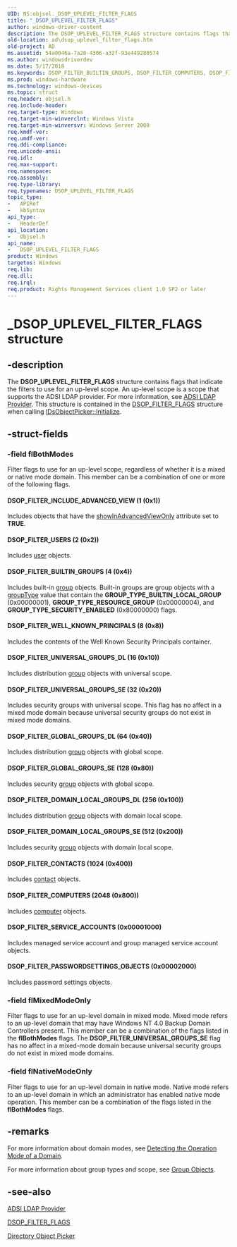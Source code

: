 ```yaml
---
UID: NS:objsel._DSOP_UPLEVEL_FILTER_FLAGS
title: "_DSOP_UPLEVEL_FILTER_FLAGS"
author: windows-driver-content
description: The DSOP_UPLEVEL_FILTER_FLAGS structure contains flags that indicate the filters to use for an up-level scope.
old-location: ad\dsop_uplevel_filter_flags.htm
old-project: AD
ms.assetid: 54a0046a-7a20-4306-a32f-93e449280574
ms.author: windowsdriverdev
ms.date: 5/17/2018
ms.keywords: DSOP_FILTER_BUILTIN_GROUPS, DSOP_FILTER_COMPUTERS, DSOP_FILTER_CONTACTS, DSOP_FILTER_DOMAIN_LOCAL_GROUPS_DL, DSOP_FILTER_DOMAIN_LOCAL_GROUPS_SE, DSOP_FILTER_GLOBAL_GROUPS_DL, DSOP_FILTER_GLOBAL_GROUPS_SE, DSOP_FILTER_INCLUDE_ADVANCED_VIEW, DSOP_FILTER_PASSWORDSETTINGS_OBJECTS, DSOP_FILTER_SERVICE_ACCOUNTS, DSOP_FILTER_UNIVERSAL_GROUPS_DL, DSOP_FILTER_UNIVERSAL_GROUPS_SE, DSOP_FILTER_USERS, DSOP_FILTER_WELL_KNOWN_PRINCIPALS, DSOP_UPLEVEL_FILTER_FLAGS, DSOP_UPLEVEL_FILTER_FLAGS structure [Active Directory], _DSOP_UPLEVEL_FILTER_FLAGS, _glines_dsop_uplevel_filter_flags, ad.dsop__uplevel__filter__flags, ad.dsop_uplevel_filter_flags, objsel/DSOP_UPLEVEL_FILTER_FLAGS
ms.prod: windows-hardware
ms.technology: windows-devices
ms.topic: struct
req.header: objsel.h
req.include-header: 
req.target-type: Windows
req.target-min-winverclnt: Windows Vista
req.target-min-winversvr: Windows Server 2008
req.kmdf-ver: 
req.umdf-ver: 
req.ddi-compliance: 
req.unicode-ansi: 
req.idl: 
req.max-support: 
req.namespace: 
req.assembly: 
req.type-library: 
req.typenames: DSOP_UPLEVEL_FILTER_FLAGS
topic_type:
-	APIRef
-	kbSyntax
api_type:
-	HeaderDef
api_location:
-	Objsel.h
api_name:
-	DSOP_UPLEVEL_FILTER_FLAGS
product: Windows
targetos: Windows
req.lib: 
req.dll: 
req.irql: 
req.product: Rights Management Services client 1.0 SP2 or later
---
```


# _DSOP_UPLEVEL_FILTER_FLAGS structure


## -description


The <b>DSOP_UPLEVEL_FILTER_FLAGS</b> structure contains flags that indicate the filters to use for an up-level scope. An up-level scope is a scope that supports the ADSI LDAP provider. For more information, see 
<a href="https://msdn.microsoft.com/3c13ea2f-fe40-4fd4-8540-422f277e07c1">ADSI LDAP Provider</a>. This structure is contained in the <a href="https://msdn.microsoft.com/039b2bd8-027e-4b7c-b06b-1ff172c45d52">DSOP_FILTER_FLAGS</a> structure when calling <a href="https://msdn.microsoft.com/bcf4d283-6709-4425-a122-8f0808502b58">IDsObjectPicker::Initialize</a>.


## -struct-fields




### -field flBothModes

Filter flags to use for an up-level scope, regardless of whether it is a mixed or native mode domain. This member can be a combination of one or more of the following flags.



#### DSOP_FILTER_INCLUDE_ADVANCED_VIEW (1 (0x1))

Includes objects that have the <a href="ad.win2k_a_showinadvancedviewonly">showInAdvancedViewOnly</a> attribute set to <b>TRUE</b>.



#### DSOP_FILTER_USERS (2 (0x2))

Includes <a href="https://msdn.microsoft.com/library/windows/hardware/mt270121">user</a> objects.



#### DSOP_FILTER_BUILTIN_GROUPS (4 (0x4))

Includes built-in <a href="https://msdn.microsoft.com/library/windows/hardware/dn934674">group</a> objects. Built-in groups are group objects with a <a href="ad.win2k_a_grouptype">groupType</a> value that contain the <b>GROUP_TYPE_BUILTIN_LOCAL_GROUP</b> (0x00000001), <b>GROUP_TYPE_RESOURCE_GROUP</b> (0x00000004), and <b>GROUP_TYPE_SECURITY_ENABLED</b> (0x80000000) flags.



#### DSOP_FILTER_WELL_KNOWN_PRINCIPALS (8 (0x8))

Includes the contents of the Well Known Security Principals container.



#### DSOP_FILTER_UNIVERSAL_GROUPS_DL (16 (0x10))

Includes distribution <a href="https://msdn.microsoft.com/library/windows/hardware/dn934674">group</a> objects with universal scope.



#### DSOP_FILTER_UNIVERSAL_GROUPS_SE (32 (0x20))

Includes security groups with universal scope. This flag has no affect in a mixed mode domain because universal security groups do not exist in mixed mode domains.



#### DSOP_FILTER_GLOBAL_GROUPS_DL (64 (0x40))

Includes distribution <a href="https://msdn.microsoft.com/library/windows/hardware/dn934674">group</a> objects with global scope.



#### DSOP_FILTER_GLOBAL_GROUPS_SE (128 (0x80))

Includes security <a href="https://msdn.microsoft.com/library/windows/hardware/dn934674">group</a> objects with global scope.



#### DSOP_FILTER_DOMAIN_LOCAL_GROUPS_DL (256 (0x100))

Includes distribution <a href="https://msdn.microsoft.com/library/windows/hardware/dn934674">group</a> objects with domain local scope.



#### DSOP_FILTER_DOMAIN_LOCAL_GROUPS_SE (512 (0x200))

Includes security <a href="https://msdn.microsoft.com/library/windows/hardware/dn934674">group</a> objects with domain local scope.



#### DSOP_FILTER_CONTACTS (1024 (0x400))

Includes <a href="ad.win2k_c_contact">contact</a> objects.



#### DSOP_FILTER_COMPUTERS (2048 (0x800))

Includes <a href="https://msdn.microsoft.com/library/windows/hardware/dn997329">computer</a> objects.



#### DSOP_FILTER_SERVICE_ACCOUNTS (0x00001000)

Includes managed service account and group managed service account objects.



#### DSOP_FILTER_PASSWORDSETTINGS_OBJECTS (0x00002000)

Includes password settings objects.


### -field flMixedModeOnly

Filter flags to use for an up-level domain in mixed mode. Mixed mode refers to an up-level domain that may have Windows NT 4.0 Backup Domain Controllers present. This member can be a combination of the flags listed in the <b>flBothModes</b> flags. The <b>DSOP_FILTER_UNIVERSAL_GROUPS_SE</b> flag has no affect in a mixed-mode domain because universal security groups do not exist in mixed mode domains.


### -field flNativeModeOnly

Filter flags to use for an up-level domain in native mode. Native mode refers to an up-level domain in which an administrator has enabled native mode operation. This member can be a combination of the flags listed in the <b>flBothModes</b> flags.


## -remarks



For more information about domain modes, see <a href="https://msdn.microsoft.com/c20dec14-50ad-4f63-bd5c-222c2f2c83e4">Detecting the Operation Mode of a Domain</a>.

For more information about group types and scope, see <a href="https://msdn.microsoft.com/2dd5a293-047a-4639-9c95-7074578952be">Group Objects</a>.




## -see-also




<a href="https://msdn.microsoft.com/3c13ea2f-fe40-4fd4-8540-422f277e07c1">ADSI LDAP Provider</a>



<a href="https://msdn.microsoft.com/039b2bd8-027e-4b7c-b06b-1ff172c45d52">DSOP_FILTER_FLAGS</a>



<a href="https://msdn.microsoft.com/5b3e5d71-afd2-49db-b3a2-f9a49f0b2b3a">Directory Object Picker</a>
 

 

